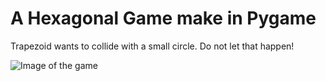 # A Hexagonal Game make in Pygame

Trapezoid wants to collide with a small circle. Do not let that happen!

<img align="center" src="https://user-images.githubusercontent.com/12489333/94980969-b9ca8f00-0504-11eb-9935-42bcee68af88.png" alt="Image of the game">
